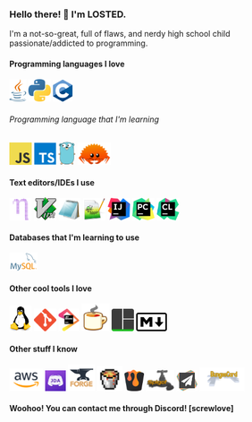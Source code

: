 ### Hello there! 👋 I'm LOSTED.
I'm a not-so-great, full of flaws, and nerdy high school child passionate/addicted to programming.

#### Programming languages I love

<p align="left">
<img src="https://raw.githubusercontent.com/LOSTEDs/LOSTEDs/master/assets/Java.png" width="30" alt="Java">
<img src="https://raw.githubusercontent.com/LOSTEDs/LOSTEDs/master/assets/Python.png" width="40px" alt="Python">
<img src="https://raw.githubusercontent.com/LOSTEDs/LOSTEDs/master/assets/C.png" width="35" alt="C">
</p>

###### Programming language that I'm learning

<p align="left">
<img src="https://raw.githubusercontent.com/LOSTEDs/LOSTEDs/master/assets/JavaScript.png" width="40px" alt="JavaScript">
<img src="https://raw.githubusercontent.com/LOSTEDs/LOSTEDs/master/assets/TypeScript.png" width="40px" alt="TypeScript">
<img src="https://raw.githubusercontent.com/LOSTEDs/LOSTEDs/master/assets/Go.png" width="30px" alt="Go">
<img src="https://raw.githubusercontent.com/LOSTEDs/LOSTEDs/master/assets/Rust.png" width="60px" alt="Rust">
</p>

#### Text editors/IDEs I use

<p align="left">
<img src="https://raw.githubusercontent.com/LOSTEDs/LOSTEDs/master/assets/GNU_Nano.png" width="40" alt="Nano">
<img src="https://raw.githubusercontent.com/LOSTEDs/LOSTEDs/master/assets/Vim.png" width="40px" alt="Vim">
<img src="https://raw.githubusercontent.com/LOSTEDs/LOSTEDs/master/assets/Notepad.png" width="40px" alt="Notepad">
<img src="https://raw.githubusercontent.com/LOSTEDs/LOSTEDs/master/assets/Notepad++.png" width="40px" alt="Notepad++">
<img src="https://raw.githubusercontent.com/LOSTEDs/LOSTEDs/master/assets/IntelliJ_IDEA.png" width="40px" alt="IntelliJ_IDEA">
<img src="https://raw.githubusercontent.com/LOSTEDs/LOSTEDs/master/assets/PyCharm.png" width="40px" alt="PyCharm">
<img src="https://raw.githubusercontent.com/LOSTEDs/LOSTEDs/master/assets/CLion.png" width="40px" alt="CLion">
</p>

#### Databases that I'm learning to use

<p align="left">
<img src="https://raw.githubusercontent.com/LOSTEDs/LOSTEDs/master/assets/MySQL.png" width="50px" alt="MySQL">
</p>

#### Other cool tools I love

<p align="left">
<img src="https://raw.githubusercontent.com/LOSTEDs/LOSTEDs/master/assets/Linux.png" width="40px" alt="Linux">
<img src="https://raw.githubusercontent.com/LOSTEDs/LOSTEDs/master/assets/Git.png" width="40px" alt="Git">
<img src="https://raw.githubusercontent.com/LOSTEDs/LOSTEDs/master/assets/JetBrains.png" width="37px" alt="JetBrains">
<img src="https://raw.githubusercontent.com/LOSTEDs/LOSTEDs/master/assets/JavaDecompiler.png" width="50px" alt="JavaDecompiler">
<img src="https://raw.githubusercontent.com/LOSTEDs/LOSTEDs/master/assets/TMUX.png" width="40px" alt="TMUX">
<img src="https://raw.githubusercontent.com/LOSTEDs/LOSTEDs/master/assets/MarkDown.png" width="55px" alt="MarkDown">
</p>

#### Other stuff I know

<p align="left">
<img src="https://raw.githubusercontent.com/LOSTEDs/LOSTEDs/master/assets/AWS.png" width="60px" alt="AWS">
<img src="https://raw.githubusercontent.com/LOSTEDs/LOSTEDs/master/assets/JDA.png" width="37px" alt="JDA">
<img src="https://raw.githubusercontent.com/LOSTEDs/LOSTEDs/master/assets/Forge.png" width="48px" alt="Forge">
<img src="https://raw.githubusercontent.com/LOSTEDs/LOSTEDs/master/assets/Bukkit.png" width="45px" alt="Bukkit">
<img src="https://raw.githubusercontent.com/LOSTEDs/LOSTEDs/master/assets/Craftbukkit.png" width="35px" alt="CraftBukkit">
<img src="https://raw.githubusercontent.com/LOSTEDs/LOSTEDs/master/assets/Spigot.png" width="50px" alt="Spigot">
<img src="https://raw.githubusercontent.com/LOSTEDs/LOSTEDs/master/assets/Papermc.png" width="38px" alt="PaperMC">
<img src="https://raw.githubusercontent.com/LOSTEDs/LOSTEDs/master/assets/BungeeCord.png" width="80px" alt="BungeeCord">
</p>

#### Woohoo! You can contact me through Discord! [screwlove]
